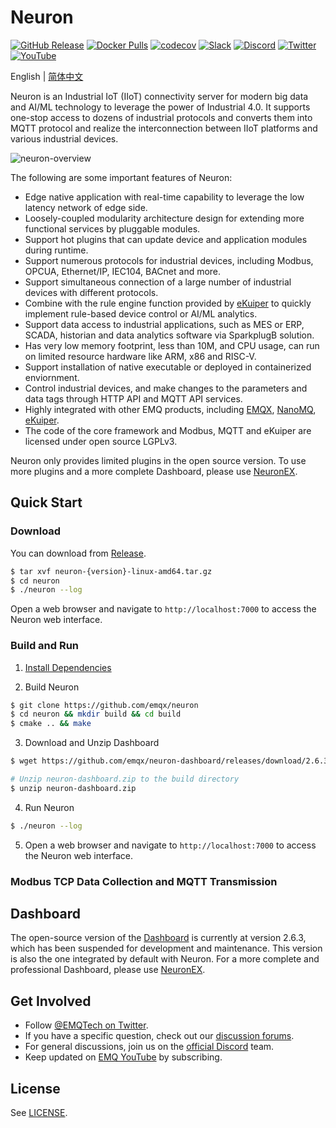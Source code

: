 # Neuron

[![GitHub Release](https://img.shields.io/github/release/emqx/neuron?color=brightgreen&label=Release)](https://github.com/emqx/neuron/releases)
[![Docker Pulls](https://img.shields.io/docker/pulls/emqx/neuron?label=Docker%20Pulls)](https://hub.docker.com/r/emqx/neuron)
[![codecov](https://codecov.io/gh/emqx/neuron/graph/badge.svg?token=X95RD0NUT0)](https://codecov.io/gh/emqx/neuron)
[![Slack](https://img.shields.io/badge/Slack-Neuron-39AE85?logo=slack)](https://slack-invite.emqx.io/)
[![Discord](https://img.shields.io/discord/931086341838622751?label=Discord&logo=discord)](https://discord.gg/xYGf3fQnES)
[![Twitter](https://img.shields.io/badge/Follow-EMQ-1DA1F2?logo=twitter)](https://twitter.com/EMQTech)
[![YouTube](https://img.shields.io/badge/Subscribe-EMQ-FF0000?logo=youtube)](https://www.youtube.com/channel/UC5FjR77ErAxvZENEWzQaO5Q)

English | [简体中文](https://github.com/emqx/neuron/blob/main/README-CN.md)


Neuron is an Industrial IoT (IIoT) connectivity server for modern big data and AI/ML technology to leverage the power of Industrial 4.0. It supports one-stop access to dozens of industrial protocols and converts them into MQTT protocol and realize the interconnection between IIoT platforms and various industrial devices.

![neuron-overview](docs/pictures/neuron-final.png)

The following are some important features of Neuron:

- Edge native application with real-time capability to leverage the low latency network of edge side.
- Loosely-coupled modularity architecture design for extending more functional services by pluggable modules.
- Support hot plugins that can update device and application modules during runtime.
- Support numerous protocols for industrial devices, including Modbus, OPCUA, Ethernet/IP, IEC104, BACnet and more.
- Support simultaneous connection of a large number of industrial devices with different protocols.
- Combine with the rule engine function provided by [eKuiper](https://www.lfedge.org/projects/ekuiper) to quickly implement rule-based device control or AI/ML analytics.
- Support data access to industrial applications, such as MES or ERP, SCADA, historian and data analytics software via SparkplugB solution.
- Has very low memory footprint, less than 10M, and CPU usage, can run on limited resource hardware like ARM, x86 and RISC-V.
- Support installation of native executable or deployed in containerized enviornment.
- Control industrial devices, and make changes to the parameters and data tags through HTTP API and MQTT API services.
- Highly integrated with other EMQ products, including [EMQX](https://www.emqx.com/en/products/emqx), [NanoMQ](https://nanomq.io/), [eKuiper](https://ekuiper.org/).
- The code of the core framework and Modbus, MQTT and eKuiper are licensed under open source LGPLv3.

Neuron only provides limited plugins in the open source version. To use more plugins and a more complete Dashboard, please use [NeuronEX](https://www.emqx.com/en/products/neuronex).

## Quick Start

### Download

You can download from [Release](https://github.com/emqx/neuron/releases).

```bash
$ tar xvf neuron-{version}-linux-amd64.tar.gz
$ cd neuron
$ ./neuron --log
```

Open a web browser and navigate to `http://localhost:7000` to access the Neuron web interface.

### Build and Run

1. [Install Dependencies](https://github.com/emqx/neuron/install-dependencies.md)

2. Build Neuron
```bash
$ git clone https://github.com/emqx/neuron
$ cd neuron && mkdir build && cd build
$ cmake .. && make
```

3. Download and Unzip Dashboard
```bash
$ wget https://github.com/emqx/neuron-dashboard/releases/download/2.6.3/neuron-dashboard.zip

# Unzip neuron-dashboard.zip to the build directory
$ unzip neuron-dashboard.zip
```

4. Run Neuron
```bash
$ ./neuron --log
```

5. Open a web browser and navigate to `http://localhost:7000` to access the Neuron web interface.

### Modbus TCP Data Collection and MQTT Transmission

## Dashboard

The open-source version of the [Dashboard](https://github.com/emqx/neuron-dashboard) is currently at version 2.6.3, which has been suspended for development and maintenance. This version is also the one integrated by default with Neuron. For a more complete and professional Dashboard, please use [NeuronEX](https://www.emqx.com/en/products/neuronex).

## Get Involved

- Follow [@EMQTech on Twitter](https://twitter.com/EMQTech).
- If you have a specific question, check out our [discussion forums](https://github.com/emqx/neuron/discussions).
- For general discussions, join us on the [official Discord](https://discord.gg/xYGf3fQnES) team.
- Keep updated on [EMQ YouTube](https://www.youtube.com/channel/UC5FjR77ErAxvZENEWzQaO5Q) by subscribing.


## License

See [LICENSE](./LICENSE).
